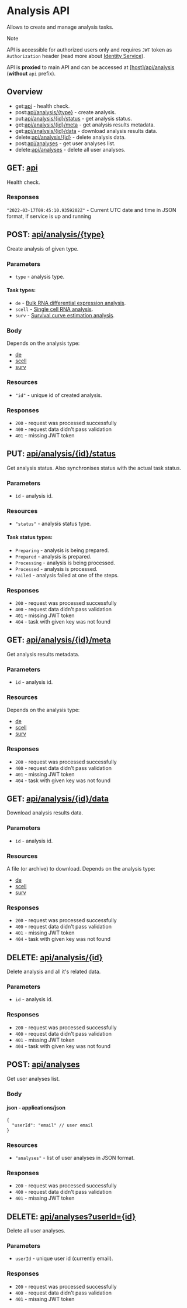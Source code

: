 # Analysis API
Allows to create and manage analysis tasks.

> [!Note]
> API is accessible for authorized users only and requires `JWT` token as `Authorization` header (read more about [Identity Service](https://github.com/dkfz-unite/unite-identity)).

API is **proxied** to main API and can be accessed at [[host]/api/analysis](http://localhost/api/analysis) (**without** `api` prefix).

## Overview
- get:[api](#get-api) - health check.
- post:[api/analysis/{type}](#post-apianalysistype) - create analysis.
- put:[api/analysis/{id}/status](#put-apianalysisidstatus) - get analysis status.
- get:[api/analysis/{id}/meta](#get-apianalysisidmeta) - get analysis results metadata.
- get:[api/analysis/{id}/data](#get-apianalysisiddata) - download analysis results data.
- delete:[api/analysis/{id}](#delete-apianalysisid) - delete analysis data.
- post:[api/analyses](#post-apianalyses) - get user analyses list.
- delete:[api/analyses](#delete-apianalysesuseridid) - delete all user analyses.


## GET: [api](http://localhost:5004/api)
Health check.

### Responses
`"2022-03-17T09:45:10.9359202Z"` - Current UTC date and time in JSON format, if service is up and running


## POST: [api/analysis/{type}](http://localhost:5004/api/analysis/{type})
Create analysis of given type.

### Parameters
- `type` - analysis type.

#### Task types:
- `de` - [Bulk RNA differential expression analysis](./api-analysis-de.md).
- `scell` - [Single cell RNA analysis](./api-analysis-scell.md).
- `surv` - [Survival curve estimation analysis](./api-analysis-surv.md).

### Body
Depends on the analysis type:
- [de](./api-analysis-de.md#model)
- [scell](./api-analysis-scell.md#model)
- [surv](./api-analysis-surv.md#model)

### Resources
- `"id"` - unique id of created analysis.

### Responses
- `200` - request was processed successfully
- `400` - request data didn't pass validation
- `401` - missing JWT token


## PUT: [api/analysis/{id}/status](http://localhost:5004/api/analysis/{id}/status)
Get analysis status. Also synchronises status with the actual task status.

### Parameters
- `id` - analysis id.

### Resources
- `"status"` - analysis status type.

#### Task status types:
- `Preparing` - analysis is being prepared.
- `Prepared` - analysis is prepared.
- `Processing` - analysis is being processed.
- `Processed` - analysis is processed.
- `Failed` - analysis failed at one of the steps.

### Responses
- `200` - request was processed successfully
- `400` - request data didn't pass validation
- `401` - missing JWT token
- `404` - task with given key was not found


## GET: [api/analysis/{id}/meta](http://localhost:5004/api/analysis/{id}/meta)
Get analysis results metadata.

### Parameters
- `id` - analysis id.

### Resources
Depends on the analysis type:
- [de](./api-analysis-de.md#results-metadata)
- [scell](./api-analysis-scell.md#results-metadata)
- [surv](./api-analysis-surv.md#results-metadata)

### Responses
- `200` - request was processed successfully
- `400` - request data didn't pass validation
- `401` - missing JWT token
- `404` - task with given key was not found


## GET: [api/analysis/{id}/data](http://localhost:5004/api/analysis/{id}/data)
Download analysis results data.

### Parameters
- `id` - analysis id.

### Resources
A file (or archive) to download. Depends on the analysis type:
- [de](./api-analysis-de.md#results-data)
- [scell](./api-analysis-scell.md#results-data)
- [surv](./api-analysis-surv.md#results-data)

### Responses
- `200` - request was processed successfully
- `400` - request data didn't pass validation
- `401` - missing JWT token
- `404` - task with given key was not found


## DELETE: [api/analysis/{id}](http://localhost:5004/api/analysis/{id})
Delete analysis and all it's related data.

### Parameters
- `id` - analysis id.

### Responses
- `200` - request was processed successfully
- `400` - request data didn't pass validation
- `401` - missing JWT token
- `404` - task with given key was not found


## POST: [api/analyses](http://localhost:5004/api/analyses)
Get user analyses list.

### Body
#### json - applications/json
```jsonc
{
  "userId": "email" // user email
}
```

### Resources
- `"analyses"` - list of user analyses in JSON format.

### Responses
- `200` - request was processed successfully
- `400` - request data didn't pass validation
- `401` - missing JWT token


## DELETE: [api/analyses?userId={id}](http://localhost:5004/api/analyses?userId={id})
Delete all user analyses.

### Parameters
- `userId` - unique user id (currently email).

### Responses
- `200` - request was processed successfully
- `400` - request data didn't pass validation
- `401` - missing JWT token
